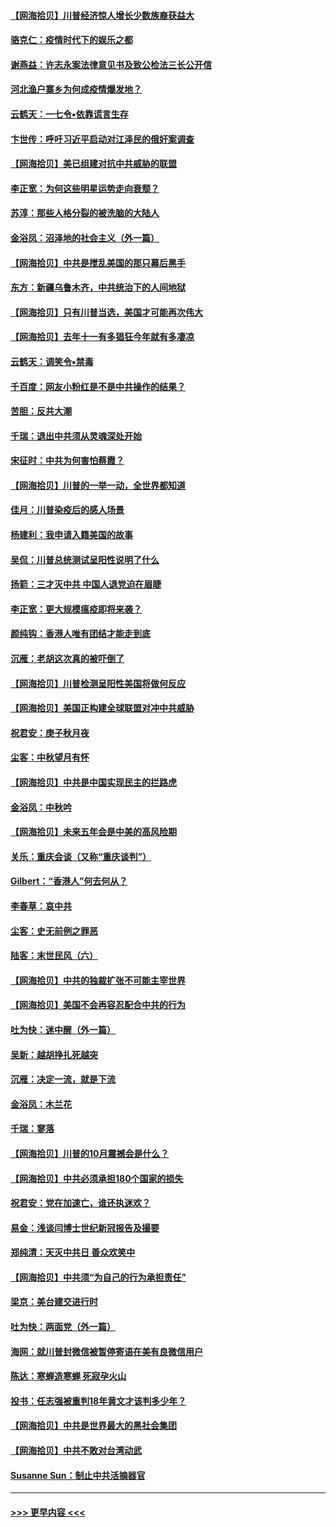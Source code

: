 #### [【网海拾贝】川普经济惊人增长少数族裔获益大](../pages/nsc993/n12471565.md?t=10140102) 
#### [骆克仁：疫情时代下的娱乐之都](../pages/nsc993/n12471312.md?t=10140102) 
#### [谢燕益：许志永案法律意见书及致公检法三长公开信](../pages/nsc993/n12470870.md?t=10140102) 
#### [河北渔户寨乡为何成疫情爆发地？](../pages/nsc993/n12464936.md?t=10140102) 
#### [云鹤天：一七令▪依靠谎言生存](../pages/nsc993/n12470034.md?t=10140102) 
#### [卞世传：呼吁习近平启动对江泽民的俄奸案调查](../pages/nsc993/n12469722.md?t=10140102) 
#### [【网海拾贝】美已组建对抗中共威胁的联盟](../pages/nsc993/n12469018.md?t=10140102) 
#### [李正宽：为何这些明星运势走向衰颓？](../pages/nsc993/n12468730.md?t=10140102) 
#### [苏淳：那些人格分裂的被洗脑的大陆人](../pages/nsc993/n12467858.md?t=10140102) 
#### [金浴凤：沼泽地的社会主义（外一篇）](../pages/nsc993/n12467792.md?t=10140102) 
#### [【网海拾贝】中共是搅乱美国的那只幕后黑手](../pages/nsc993/n12467700.md?t=10140102) 
#### [东方：新疆乌鲁木齐，中共统治下的人间地狱](../pages/nsc993/n12466075.md?t=10140102) 
#### [【网海拾贝】只有川普当选，美国才可能再次伟大](../pages/nsc993/n12466013.md?t=10140102) 
#### [【网海拾贝】去年十一有多猖狂今年就有多凄凉](../pages/nsc993/n12463649.md?t=10140102) 
#### [云鹤天：调笑令▪禁毒](../pages/nsc993/n12462975.md?t=10140102) 
#### [千百度：网友小粉红是不是中共操作的结果？](../pages/nsc993/n12461025.md?t=10140102) 
#### [苦胆：反共大潮](../pages/nsc993/n12459469.md?t=10140102) 
#### [千瑞：退出中共须从灵魂深处开始](../pages/nsc993/n12459437.md?t=10140102) 
#### [宋征时：中共为何害怕蔡霞？](../pages/nsc993/n12459097.md?t=10140102) 
#### [【网海拾贝】川普的一举一动，全世界都知道](../pages/nsc993/n12458825.md?t=10140102) 
#### [佳月：川普染疫后的感人场景](../pages/nsc993/n12456994.md?t=10140102) 
#### [杨建利：我申请入籍美国的故事](../pages/nsc993/n12455635.md?t=10140102) 
#### [吴侃：川普总统测试呈阳性说明了什么](../pages/nsc993/n12451869.md?t=10140102) 
#### [扬箭：三才灭中共 中国人退党迫在眉睫](../pages/nsc993/n12451842.md?t=10140102) 
#### [李正宽：更大规模瘟疫即将来袭？](../pages/nsc993/n12451455.md?t=10140102) 
#### [颜纯钩：香港人唯有团结才能走到底](../pages/nsc993/n12450870.md?t=10140102) 
#### [沉雁：老胡这次真的被吓倒了](../pages/nsc993/n12449796.md?t=10140102) 
#### [【网海拾贝】川普检测呈阳性美国将做何反应](../pages/nsc993/n12449042.md?t=10140102) 
#### [【网海拾贝】美国正构建全球联盟对冲中共威胁](../pages/nsc993/n12446580.md?t=10140102) 
#### [祝君安：庚子秋月夜](../pages/nsc993/n12445870.md?t=10140102) 
#### [尘客：中秋望月有怀](../pages/nsc993/n12444632.md?t=10140102) 
#### [【网海拾贝】中共是中国实现民主的拦路虎](../pages/nsc993/n12443573.md?t=10140102) 
#### [金浴凤：中秋吟](../pages/nsc993/n12441773.md?t=10140102) 
#### [【网海拾贝】未来五年会是中美的高风险期](../pages/nsc993/n12440760.md?t=10140102) 
#### [关乐：重庆会谈（又称“重庆谈判”）](../pages/nsc993/n12437525.md?t=10140102) 
#### [Gilbert：“香港人”何去何从？](../pages/nsc993/n12435894.md?t=10140102) 
#### [李春草：哀中共](../pages/nsc993/n12435874.md?t=10140102) 
#### [尘客：史无前例之罪恶](../pages/nsc993/n12435762.md?t=10140102) 
#### [陆客：末世民风（六）](../pages/nsc993/n12435354.md?t=10140102) 
#### [【网海拾贝】中共的独裁扩张不可能主宰世界](../pages/nsc993/n12435151.md?t=10140102) 
#### [【网海拾贝】美国不会再容忍配合中共的行为](../pages/nsc993/n12433808.md?t=10140102) 
#### [吐为快：迷中醒（外一篇）](../pages/nsc993/n12433585.md?t=10140102) 
#### [吴新：越胡挣扎死越突](../pages/nsc993/n12433562.md?t=10140102) 
#### [沉雁：决定一流，就是下流](../pages/nsc993/n12432128.md?t=10140102) 
#### [金浴凤：木兰花](../pages/nsc993/n12432124.md?t=10140102) 
#### [千瑞：寥落](../pages/nsc993/n12432071.md?t=10140102) 
#### [【网海拾贝】川普的10月震撼会是什么？](../pages/nsc993/n12431624.md?t=10140102) 
#### [【网海拾贝】中共必须承担180个国家的损失](../pages/nsc993/n12428893.md?t=10140102) 
#### [祝君安：党在加速亡，谁还执迷欢？](../pages/nsc993/n12428652.md?t=10140102) 
#### [易金：浅谈闫博士世纪新冠报告及撮要](../pages/nsc993/n12426822.md?t=10140102) 
#### [郑纯清：天灭中共日 善众欢笑中](../pages/nsc993/n12426784.md?t=10140102) 
#### [【网海拾贝】中共须“为自己的行为承担责任”](../pages/nsc993/n12426067.md?t=10140102) 
#### [梁京：美台建交进行时](../pages/nsc993/n12424066.md?t=10140102) 
#### [吐为快：两面党（外一篇）](../pages/nsc993/n12424043.md?t=10140102) 
#### [海网：就川普封微信被暂停寄语在美有良微信用户](../pages/nsc993/n12424021.md?t=10140102) 
#### [陈达：寒蝉造寒蝉 死寂孕火山](../pages/nsc993/n12423958.md?t=10140102) 
#### [投书：任志强被重判18年黄文才该判多少年？](../pages/nsc993/n12423672.md?t=10140102) 
#### [【网海拾贝】中共是世界最大的黑社会集团](../pages/nsc993/n12423543.md?t=10140102) 
#### [【网海拾贝】中共不敢对台湾动武](../pages/nsc993/n12421418.md?t=10140102) 
#### [Susanne Sun：制止中共活摘器官](../pages/nsc993/n12419654.md?t=10140102) 

----
#### [ >>> 更早内容 <<< ](../indexes/nsc993-earlier.md)
